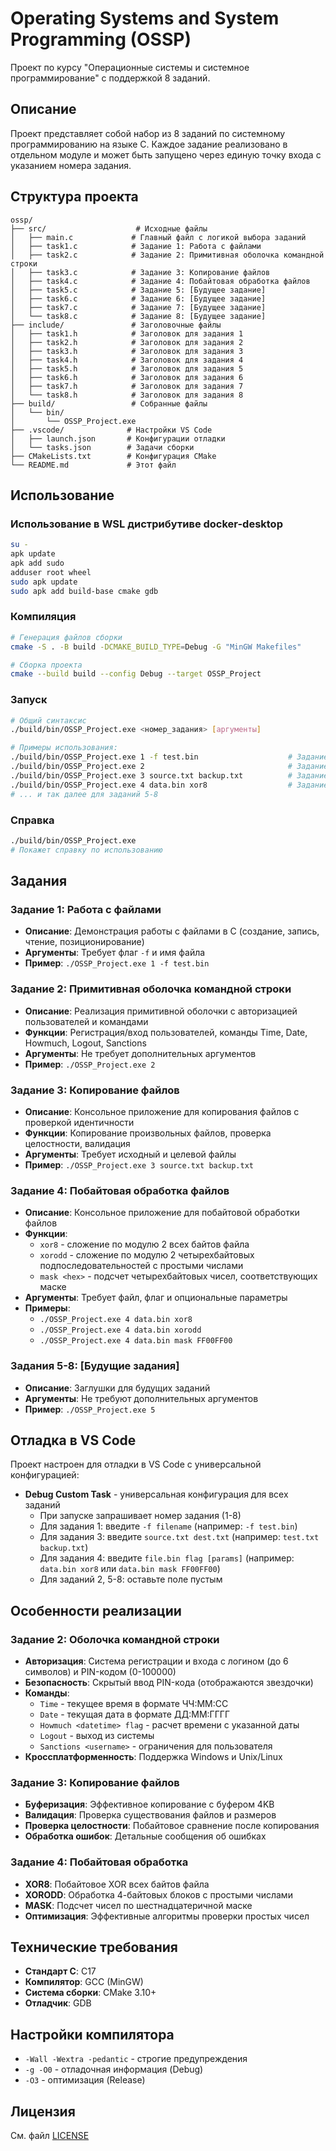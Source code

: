 # Operating Systems and System Programming (OSSP)

Проект по курсу "Операционные системы и системное программирование" с поддержкой 8 заданий.

## Описание

Проект представляет собой набор из 8 заданий по системному программированию на языке C. Каждое задание реализовано в отдельном модуле и может быть запущено через единую точку входа с указанием номера задания.

## Структура проекта

```
ossp/
├── src/                    # Исходные файлы
│   ├── main.c             # Главный файл с логикой выбора заданий
│   ├── task1.c            # Задание 1: Работа с файлами
│   ├── task2.c            # Задание 2: Примитивная оболочка командной строки
│   ├── task3.c            # Задание 3: Копирование файлов
│   ├── task4.c            # Задание 4: Побайтовая обработка файлов
│   ├── task5.c            # Задание 5: [Будущее задание]
│   ├── task6.c            # Задание 6: [Будущее задание]
│   ├── task7.c            # Задание 7: [Будущее задание]
│   └── task8.c            # Задание 8: [Будущее задание]
├── include/               # Заголовочные файлы
│   ├── task1.h            # Заголовок для задания 1
│   ├── task2.h            # Заголовок для задания 2
│   ├── task3.h            # Заголовок для задания 3
│   ├── task4.h            # Заголовок для задания 4
│   ├── task5.h            # Заголовок для задания 5
│   ├── task6.h            # Заголовок для задания 6
│   ├── task7.h            # Заголовок для задания 7
│   └── task8.h            # Заголовок для задания 8
├── build/                 # Собранные файлы
│   └── bin/
│       └── OSSP_Project.exe
├── .vscode/              # Настройки VS Code
│   ├── launch.json       # Конфигурации отладки
│   └── tasks.json        # Задачи сборки
├── CMakeLists.txt        # Конфигурация CMake
└── README.md             # Этот файл
```

## Использование

### Использование в WSL дистрибутиве docker-desktop
```bash
su -
apk update
apk add sudo
adduser root wheel
sudo apk update
sudo apk add build-base cmake gdb
```
### Компиляция

```bash
# Генерация файлов сборки
cmake -S . -B build -DCMAKE_BUILD_TYPE=Debug -G "MinGW Makefiles"

# Сборка проекта
cmake --build build --config Debug --target OSSP_Project
```

### Запуск

```bash
# Общий синтаксис
./build/bin/OSSP_Project.exe <номер_задания> [аргументы]

# Примеры использования:
./build/bin/OSSP_Project.exe 1 -f test.bin                    # Задание 1 с файлом
./build/bin/OSSP_Project.exe 2                                # Задание 2 - оболочка командной строки
./build/bin/OSSP_Project.exe 3 source.txt backup.txt          # Задание 3 - копирование файлов
./build/bin/OSSP_Project.exe 4 data.bin xor8                  # Задание 4 - побайтовая обработка
# ... и так далее для заданий 5-8
```

### Справка

```bash
./build/bin/OSSP_Project.exe
# Покажет справку по использованию
```

## Задания

### Задание 1: Работа с файлами
- **Описание**: Демонстрация работы с файлами в C (создание, запись, чтение, позиционирование)
- **Аргументы**: Требует флаг `-f` и имя файла
- **Пример**: `./OSSP_Project.exe 1 -f test.bin`

### Задание 2: Примитивная оболочка командной строки
- **Описание**: Реализация примитивной оболочки с авторизацией пользователей и командами
- **Функции**: Регистрация/вход пользователей, команды Time, Date, Howmuch, Logout, Sanctions
- **Аргументы**: Не требует дополнительных аргументов
- **Пример**: `./OSSP_Project.exe 2`

### Задание 3: Копирование файлов
- **Описание**: Консольное приложение для копирования файлов с проверкой идентичности
- **Функции**: Копирование произвольных файлов, проверка целостности, валидация
- **Аргументы**: Требует исходный и целевой файлы
- **Пример**: `./OSSP_Project.exe 3 source.txt backup.txt`

### Задание 4: Побайтовая обработка файлов
- **Описание**: Консольное приложение для побайтовой обработки файлов
- **Функции**: 
  - `xor8` - сложение по модулю 2 всех байтов файла
  - `xorodd` - сложение по модулю 2 четырехбайтовых подпоследовательностей с простыми числами
  - `mask <hex>` - подсчет четырехбайтовых чисел, соответствующих маске
- **Аргументы**: Требует файл, флаг и опциональные параметры
- **Примеры**: 
  - `./OSSP_Project.exe 4 data.bin xor8`
  - `./OSSP_Project.exe 4 data.bin xorodd`
  - `./OSSP_Project.exe 4 data.bin mask FF00FF00`

### Задания 5-8: [Будущие задания]
- **Описание**: Заглушки для будущих заданий
- **Аргументы**: Не требуют дополнительных аргументов
- **Пример**: `./OSSP_Project.exe 5`

## Отладка в VS Code

Проект настроен для отладки в VS Code с универсальной конфигурацией:

- **Debug Custom Task** - универсальная конфигурация для всех заданий
  - При запуске запрашивает номер задания (1-8)
  - Для задания 1: введите `-f filename` (например: `-f test.bin`)
  - Для задания 3: введите `source.txt dest.txt` (например: `test.txt backup.txt`)
  - Для задания 4: введите `file.bin flag [params]` (например: `data.bin xor8` или `data.bin mask FF00FF00`)
  - Для заданий 2, 5-8: оставьте поле пустым

## Особенности реализации

### Задание 2: Оболочка командной строки
- **Авторизация**: Система регистрации и входа с логином (до 6 символов) и PIN-кодом (0-100000)
- **Безопасность**: Скрытый ввод PIN-кода (отображаются звездочки)
- **Команды**:
  - `Time` - текущее время в формате ЧЧ:ММ:СС
  - `Date` - текущая дата в формате ДД:ММ:ГГГГ
  - `Howmuch <datetime> flag` - расчет времени с указанной даты
  - `Logout` - выход из системы
  - `Sanctions <username>` - ограничения для пользователя
- **Кроссплатформенность**: Поддержка Windows и Unix/Linux

### Задание 3: Копирование файлов
- **Буферизация**: Эффективное копирование с буфером 4KB
- **Валидация**: Проверка существования файлов и размеров
- **Проверка целостности**: Побайтовое сравнение после копирования
- **Обработка ошибок**: Детальные сообщения об ошибках

### Задание 4: Побайтовая обработка
- **XOR8**: Побайтовое XOR всех байтов файла
- **XORODD**: Обработка 4-байтовых блоков с простыми числами
- **MASK**: Подсчет чисел по шестнадцатеричной маске
- **Оптимизация**: Эффективные алгоритмы проверки простых чисел

## Технические требования

- **Стандарт C**: C17
- **Компилятор**: GCC (MinGW)
- **Система сборки**: CMake 3.10+
- **Отладчик**: GDB

## Настройки компилятора

- `-Wall -Wextra -pedantic` - строгие предупреждения
- `-g -O0` - отладочная информация (Debug)
- `-O3` - оптимизация (Release)

## Лицензия

См. файл [LICENSE](LICENSE)